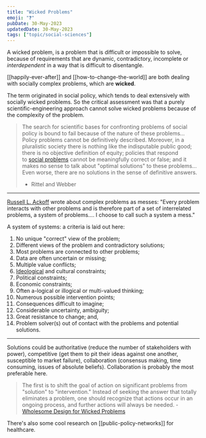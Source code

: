 ```yaml
---
title: "Wicked Problems"
emoji: "❓"
pubDate: 30-May-2023
updatedDate: 30-May-2023
tags: ["topic/social-sciences"]
---
```


A wicked problem, is a problem that is difficult or impossible to solve, because of requirements that are dynamic, contradictory, incomplete or _interdependent_ in a way that is difficult to disentangle.

[[happily-ever-after]] and [[how-to-change-the-world]] are both dealing with socially complex problems, which are **wicked**.

The term originated in social policy, which tends to deal extensively with socially wicked problems. So the critical assessment was that a purely scientific-engineering approach cannot solve wicked problems because of the complexity of the problem.

>The search for scientific bases for confronting problems of social policy is bound to fail because of the nature of these problems... Policy problems cannot be definitively described. Moreover, in a pluralistic society there is nothing like the indisputable public good; there is no objective definition of equity; policies that respond to [social problems](https://en.wikipedia.org/wiki/Social_problem "Social problem") cannot be meaningfully correct or false; and it makes no sense to talk about "optimal solutions" to these problems... Even worse, there are no solutions in the sense of definitive answers.
>
>- Rittel and Webber

---

[Russell L. Ackoff](https://en.wikipedia.org/wiki/Russell_Ackoff "Russell Ackoff") wrote about complex problems as messes: "Every problem interacts with other problems and is therefore part of a set of interrelated problems, a system of problems.... I choose to call such a system a mess."

A system of systems: a criteria is laid out here:

1. No unique "correct" view of the problem;
2. Different views of the problem and contradictory solutions;
3. Most problems are connected to other problems;
4. Data are often uncertain or missing;
5. Multiple value conflicts;
6. [Ideological](https://en.wikipedia.org/wiki/Ideological "Ideological") and cultural constraints;
7. Political constraints;
8. Economic constraints;
9. Often a-logical or illogical or multi-valued thinking;
10. Numerous possible intervention points;
11. Consequences difficult to imagine;
12. Considerable uncertainty, ambiguity;
13. Great resistance to change; and,
14. Problem solver(s) out of contact with the problems and potential solutions.

---

Solutions could be authoritative (reduce the number of stakeholders with power), competitive (get them to pit their ideas against one another, susceptible to market failure), collaboration (consensus making, time consuming, issues of absolute beliefs). Collaboration is probably the most preferable here.

>The first is to shift the goal of action on significant problems from "solution" to "intervention." Instead of seeking the answer that totally eliminates a problem, one should recognize that actions occur in an ongoing process, and further actions will always be needed. - [Wholesome Design for Wicked Problems](http://publicsphereproject.org/content/wholesome-design-wicked-problems)

There's also some cool research on [[public-policy-networks]] for healthcare.
